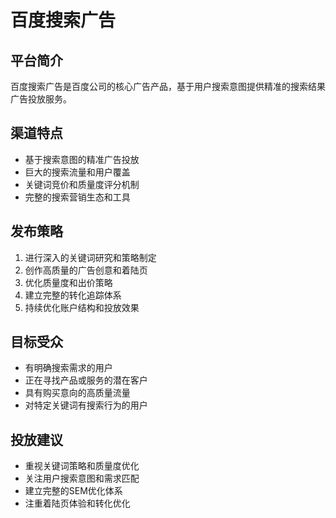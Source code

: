 # 百度搜索广告

## 平台简介
百度搜索广告是百度公司的核心广告产品，基于用户搜索意图提供精准的搜索结果广告投放服务。

## 渠道特点
- 基于搜索意图的精准广告投放
- 巨大的搜索流量和用户覆盖
- 关键词竞价和质量度评分机制
- 完整的搜索营销生态和工具

## 发布策略
1. 进行深入的关键词研究和策略制定
2. 创作高质量的广告创意和着陆页
3. 优化质量度和出价策略
4. 建立完整的转化追踪体系
5. 持续优化账户结构和投放效果

## 目标受众
- 有明确搜索需求的用户
- 正在寻找产品或服务的潜在客户
- 具有购买意向的高质量流量
- 对特定关键词有搜索行为的用户

## 投放建议
- 重视关键词策略和质量度优化
- 关注用户搜索意图和需求匹配
- 建立完整的SEM优化体系
- 注重着陆页体验和转化优化